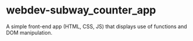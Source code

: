 # webdev-subway_counter_app

A simple front-end app (HTML, CSS, JS) that displays use of functions and DOM manipulation.
